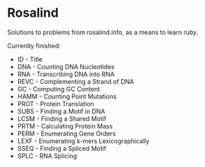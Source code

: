 Rosalind
=========

Solutions to problems from rosalind.info, as a means to learn ruby.

Currently finished:

 - ID - Title
 - DNA - Counting DNA Nucleotides
 - RNA - Transcribing DNA into RNA
 - REVC - Complementing a Strand of DNA
 - GC - Computing GC Content
 - HAMM - Counting Point Mutations
 - PROT - Protein Translation
 - SUBS - Finding a Motif in DNA
 - LCSM - Finding a Shared Motif
 - PRTM - Calculating Protein Mass
 - PERM - Enumerating Gene Orders
 - LEXF - Enumerating k-mers Lexicographically
 - SSEQ - Finding a Spliced Motif
 - SPLC - RNA Splicing
